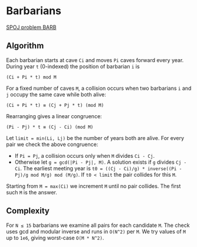 # Barbarians

[SPOJ problem BARB](https://www.spoj.com/problems/BARB/)

## Algorithm

Each barbarian starts at cave `Ci` and moves `Pi` caves forward every year.
During year `t` (0-indexed) the position of barbarian `i` is

```
(Ci + Pi * t) mod M
```

For a fixed number of caves `M`, a collision occurs when two barbarians `i`
and `j` occupy the same cave while both alive:

```
(Ci + Pi * t) ≡ (Cj + Pj * t) (mod M)
```

Rearranging gives a linear congruence:

```
(Pi - Pj) * t ≡ (Cj - Ci) (mod M)
```

Let `limit = min(Li, Lj)` be the number of years both are alive.
For every pair we check the above congruence:

* If `Pi = Pj`, a collision occurs only when `M` divides `Ci - Cj`.
* Otherwise let `g = gcd(|Pi - Pj|, M)`.  A solution exists if
  `g` divides `Cj - Ci`.  The earliest meeting year is
  `t0 = ((Cj - Ci)/g) * inverse((Pi - Pj)/g mod M/g) mod (M/g)`.
  If `t0 < limit` the pair collides for this `M`.

Starting from `M = max(Ci)` we increment `M` until no pair collides.
The first such `M` is the answer.

## Complexity

For `N ≤ 15` barbarians we examine all pairs for each candidate `M`.
The check uses gcd and modular inverse and runs in `O(N^2)` per `M`.
We try values of `M` up to `1e6`, giving worst-case `O(M * N^2)`.
